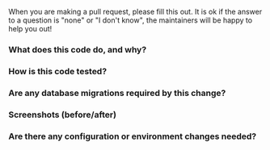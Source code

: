 When you are making a pull request, please fill this out. It is ok if the answer to a question is "none" or "I don't know", the maintainers will be happy to help you out!

### What does this code do, and why?


### How is this code tested?


### Are any database migrations required by this change?


### Screenshots (before/after)


### Are there any configuration or environment changes needed?

